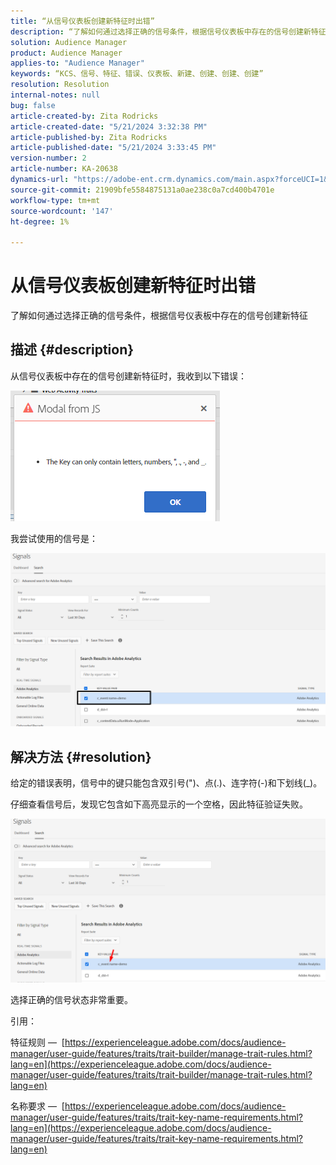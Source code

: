 ```yaml
---
title: “从信号仪表板创建新特征时出错”
description: “了解如何通过选择正确的信号条件，根据信号仪表板中存在的信号创建新特征”
solution: Audience Manager
product: Audience Manager
applies-to: "Audience Manager"
keywords: “KCS、信号、特征、错误、仪表板、新建、创建、创建、创建”
resolution: Resolution
internal-notes: null
bug: false
article-created-by: Zita Rodricks
article-created-date: "5/21/2024 3:32:38 PM"
article-published-by: Zita Rodricks
article-published-date: "5/21/2024 3:33:45 PM"
version-number: 2
article-number: KA-20638
dynamics-url: "https://adobe-ent.crm.dynamics.com/main.aspx?forceUCI=1&pagetype=entityrecord&etn=knowledgearticle&id=b5094b56-8717-ef11-9f89-6045bd06eea5"
source-git-commit: 21909bfe5584875131a0ae238c0a7cd400b4701e
workflow-type: tm+mt
source-wordcount: '147'
ht-degree: 1%

---
```


# 从信号仪表板创建新特征时出错


了解如何通过选择正确的信号条件，根据信号仪表板中存在的信号创建新特征

## 描述 {#description}


从信号仪表板中存在的信号创建新特征时，我收到以下错误：

![](assets/___b6094b56-8717-ef11-9f89-6045bd06eea5___.png)



我尝试使用的信号是：

![](assets/___b9094b56-8717-ef11-9f89-6045bd06eea5___.png)


## 解决方法 {#resolution}


给定的错误表明，信号中的键只能包含双引号(&quot;)、点(.)、连字符(-)和下划线(_)。

仔细查看信号后，发现它包含如下高亮显示的一个空格，因此特征验证失败。



![](assets/d04f0008-f63a-ed11-9db1-0022480868ff.png)

选择正确的信号状态非常重要。

引用：

特征规则 —  [https://experienceleague.adobe.com/docs/audience-manager/user-guide/features/traits/trait-builder/manage-trait-rules.html?lang=en](https://experienceleague.adobe.com/docs/audience-manager/user-guide/features/traits/trait-builder/manage-trait-rules.html?lang=en)

名称要求 —  [https://experienceleague.adobe.com/docs/audience-manager/user-guide/features/traits/trait-key-name-requirements.html?lang=en](https://experienceleague.adobe.com/docs/audience-manager/user-guide/features/traits/trait-key-name-requirements.html?lang=en)
